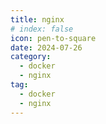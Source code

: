 ```yaml
---
title: nginx
# index: false
icon: pen-to-square
date: 2024-07-26
category:
  - docker
  - nginx
tag:
  - docker
  - nginx
---
```


